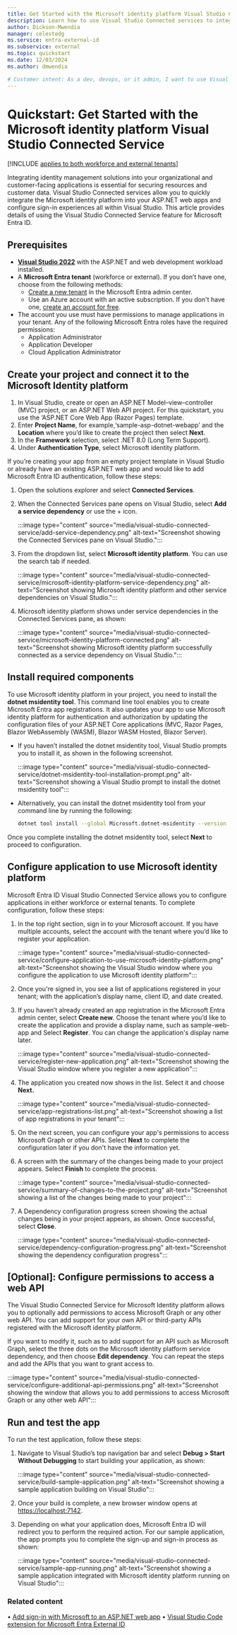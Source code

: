 ```yaml
---
title: Get Started with the Microsoft identity platform Visual Studio Connected Service
description: Learn how to use Visual Studio Connected services to integrate Microsoft Entra ID into your applications right from your development environment.
author: Dickson-Mwendia
manager: celestedg
ms.service: entra-external-id
ms.subservice: external
ms.topic: quickstart
ms.date: 12/03/2024
ms.author: dmwendia

# Customer intent: As a dev, devops, or it admin, I want to use Visual Studio Connected services to integrate Microsoft Entra ID authentication into my application
---
```


# Quickstart: Get Started with the Microsoft identity platform Visual Studio Connected Service

[!INCLUDE [applies to both workforce and external tenants](../includes/applies-to-workforce-external.md)]

Integrating identity management solutions into your organizational and customer-facing applications is essential for securing resources and customer data. Visual Studio Connected services allow you to quickly integrate the Microsoft identity platform into your ASP.NET web apps and configure sign-in experiences all within Visual Studio. This article provides details of using the Visual Studio Connected Service feature for Microsoft Entra ID.

## Prerequisites

- [**Visual Studio 2022**](https://visualstudio.microsoft.com/downloads/) with the ASP.NET and web development workload installed.
- A **Microsoft Entra tenant** (workforce or external). If you don’t have one, choose from the following methods:
  - [Create a new tenant](how-to-create-external-tenant-portal.md) in the Microsoft Entra admin center.
  - Use an Azure account with an active subscription. If you don't have one, [create an account for free](https://azure.microsoft.com/free/).
- The account you use must have permissions to manage applications in your tenant. Any of the following Microsoft Entra roles have the required permissions:
  - Application Administrator
  - Application Developer
  - Cloud Application Administrator

## Create your project and connect it to the Microsoft Identity platform

1. In Visual Studio, create or open an ASP.NET Model–view–controller (MVC) project, or an ASP.NET Web API project. For this quickstart, you use the ‘ASP.NET Core Web App (Razor Pages) template.
1. Enter **Project Name**, for example,‘sample-asp-dotnet-webapp’ and the **Location** where you’d like to create the project then select **Next**.
1. In the **Framework** selection, select .NET 8.0 (Long Term Support).
1. Under **Authentication Type**, select Microsoft identity platform.

If you’re creating your app from an empty project template in Visual Studio or already have an existing ASP.NET web app and would like to add Microsoft Entra ID authentication, follow these steps:

1.  Open the solutions explorer and select **Connected Services**.
1.  When the Connected Services pane opens on Visual Studio, select **Add a service dependency** or use the + icon.
 
    :::image type="content" source="media/visual-studio-connected-service/add-service-dependency.png" alt-text="Screenshot showing the Connected Services pane on Visual Studio.":::

1.  From the dropdown list, select **Microsoft identity platform**. You can use the search tab if needed.

    :::image type="content" source="media/visual-studio-connected-service/microsoft-identity-platform-service-dependency.png" alt-text="Screenshot showing Microsoft identity platform and other service dependencies on Visual Studio.":::

1.  Microsoft identity platform shows under service dependencies in the Connected Services pane, as shown:
 
    :::image type="content" source="media/visual-studio-connected-service/microsoft-identity-platform-connected.png" alt-text="Screenshot showing Microsoft identity platform successfully connected as a service dependency on Visual Studio.":::

## Install required components

To use Microsoft identity platform in your project, you need to install the **dotnet msidentity tool**. This command line tool enables you to create Microsoft Entra app registrations. It also updates your app to use Microsoft identity platform for authentication and authorization by updating the configuration files of your ASP.NET Core applications (MVC, Razor Pages, Blazor WebAssembly (WASM), Blazor WASM Hosted, Blazor Server).

- If you haven’t installed the dotnet msidentity tool, Visual Studio prompts you to install it, as shown in the following screenshot.
 
    :::image type="content" source="media/visual-studio-connected-service/dotnet-msidentity-tool-installation-prompt.png" alt-text="Screenshot showing a Visual Studio prompt to install the dotnet msidentity tool":::

- Alternatively, you can install the dotnet msidentity tool from your command line by running the following:

  ```sh
  dotnet tool install --global Microsoft.dotnet-msidentity --version 2.0.8
  ```

Once you complete installing the dotnet msidentity tool, select **Next** to proceed to configuration.

## Configure application to use Microsoft identity platform

Microsoft Entra ID Visual Studio Connected Service allows you to configure applications in either workforce or external tenants. To complete configuration, follow these steps:

1. In the top right section, sign in to your Microsoft account. If you have multiple accounts, select the account with the tenant where you’d like to register your application.

    :::image type="content" source="media/visual-studio-connected-service/configure-application-to-use-microsoft-identity-platform.png" alt-text="Screenshot showing the Visual Studio window where you configure the application to use Microsoft identity platform":::

1. Once you're signed in, you see a list of applications registered in your tenant; with the application’s display name, client ID, and date created.
1. If you haven’t already created an app registration in the Microsoft Entra admin center, select **Create new**. Choose the tenant where you’d like to create the application and provide a display name, such as sample-web-app and Select **Register**. You can change the application's display name later. 

    :::image type="content" source="media/visual-studio-connected-service/register-new-application.png" alt-text="Screenshot showing the Visual Studio window where you register a new application":::

1. The application you created now shows in the list. Select it and choose **Next.**

    :::image type="content" source="media/visual-studio-connected-service/app-registrations-list.png" alt-text="Screenshot showing a list of app registrations in your tenant":::

1. On the next screen, you can configure your app's permissions to access Microsoft Graph or other APIs. Select **Next** to complete the configuration later if you don't have the information yet.
1. A screen with the summary of the changes being made to your project appears. Select **Finish** to complete the process.

    :::image type="content" source="media/visual-studio-connected-service/summary-of-changes-to-the-project.png" alt-text="Screenshot showing a list of the changes being made to your project":::

1. A Dependency configuration progress screen showing the actual changes being in your project appears, as shown. Once successful, select **Close**.

    :::image type="content" source="media/visual-studio-connected-service/dependency-configuration-progress.png" alt-text="Screenshot showing the dependency configuration progress":::

## [Optional]: Configure permissions to access a web API

The Visual Studio Connected Service for Microsoft Identity platform allows you to optionally add permissions to access Microsoft Graph or any other web API. You can add support for your own API or third-party APIs registered with the Microsoft identity platform.

If you want to modify it, such as to add support for an API such as Microsoft Graph, select the three dots on the Microsoft identity platform service dependency, and then choose **Edit dependency**. You can repeat the steps and add the APIs that you want to grant access to.

:::image type="content" source="media/visual-studio-connected-service/configure-additional-api-permissions.png" alt-text="Screenshot showing the window that allows you to add permissions to access Microsoft Graph or any other web API":::

## Run and test the app

To run the test application, follow these steps:

1. Navigate to Visual Studio’s top navigation bar and select **Debug > Start Without Debugging** to start building your application, as shown:

    :::image type="content" source="media/visual-studio-connected-service/build-sample-application.png" alt-text="Screenshot showing a sample application building on Visual Studio":::

1. Once your build is complete, a new browser window opens at [https://localhost:7142](https://localhost:7142).
1. Depending on what your application does, Microsoft Entra ID will redirect you to perform the required action. For our sample application, the app prompts you to complete the sign-up and sign-in process as shown:

    :::image type="content" source="media/visual-studio-connected-service/sample-app-running.png" alt-text="Screenshot showing a sample application integrated with Microsoft identity platform running on Visual Studio":::

### Related content

•	[Add sign-in with Microsoft to an ASP.NET web app](/entra/identity-platform/quickstart-v2-aspnet-webapp.md)
•	[Visual Studio Code extension for Microsoft Entra External ID](visual-studio-code-extension.md)